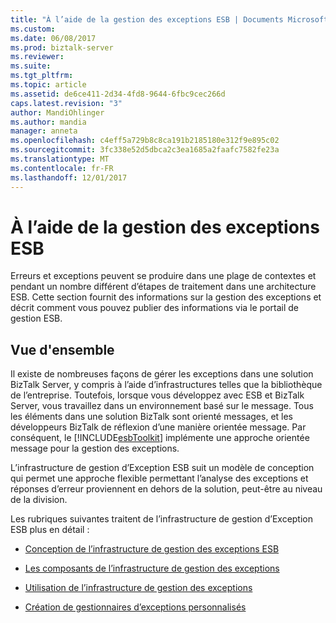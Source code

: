 ```yaml
---
title: "À l’aide de la gestion des exceptions ESB | Documents Microsoft"
ms.custom: 
ms.date: 06/08/2017
ms.prod: biztalk-server
ms.reviewer: 
ms.suite: 
ms.tgt_pltfrm: 
ms.topic: article
ms.assetid: de6ce411-2d34-4fd8-9644-6fbc9cec266d
caps.latest.revision: "3"
author: MandiOhlinger
ms.author: mandia
manager: anneta
ms.openlocfilehash: c4eff5a729b8c8ca191b2185180e312f9e895c02
ms.sourcegitcommit: 3fc338e52d5dbca2c3ea1685a2faafc7582fe23a
ms.translationtype: MT
ms.contentlocale: fr-FR
ms.lasthandoff: 12/01/2017
---
```

# <a name="using-esb-exception-management"></a>À l’aide de la gestion des exceptions ESB
Erreurs et exceptions peuvent se produire dans une plage de contextes et pendant un nombre différent d’étapes de traitement dans une architecture ESB. Cette section fournit des informations sur la gestion des exceptions et décrit comment vous pouvez publier des informations via le portail de gestion ESB.  
  
## <a name="overview"></a>Vue d'ensemble  
 Il existe de nombreuses façons de gérer les exceptions dans une solution BizTalk Server, y compris à l’aide d’infrastructures telles que la bibliothèque de l’entreprise. Toutefois, lorsque vous développez avec ESB et BizTalk Server, vous travaillez dans un environnement basé sur le message. Tous les éléments dans une solution BizTalk sont orienté messages, et les développeurs BizTalk de réflexion d’une manière orientée message. Par conséquent, le [!INCLUDE[esbToolkit](../includes/esbtoolkit-md.md)] implémente une approche orientée message pour la gestion des exceptions.  
  
 L’infrastructure de gestion d’Exception ESB suit un modèle de conception qui permet une approche flexible permettant l’analyse des exceptions et réponses d’erreur proviennent en dehors de la solution, peut-être au niveau de la division.  
  
 Les rubriques suivantes traitent de l’infrastructure de gestion d’Exception ESB plus en détail :  
  
-   [Conception de l’infrastructure de gestion des exceptions ESB](../esb-toolkit/design-of-the-esb-exception-management-framework.md)  
  
-   [Les composants de l’infrastructure de gestion des exceptions](../esb-toolkit/the-components-of-the-exception-management-framework.md)  
  
-   [Utilisation de l’infrastructure de gestion des exceptions](../esb-toolkit/using-the-exception-management-framework.md)  
  
-   [Création de gestionnaires d’exceptions personnalisés](../esb-toolkit/creating-custom-exception-handlers.md)